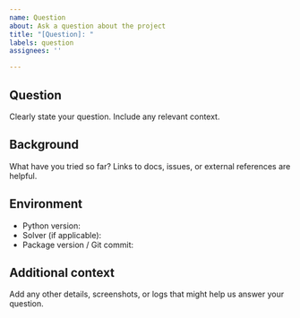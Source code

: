 ```yaml
---
name: Question
about: Ask a question about the project
title: "[Question]: "
labels: question
assignees: ''

---
```


## Question
Clearly state your question. Include any relevant context.

## Background
What have you tried so far? Links to docs, issues, or external references are helpful.

## Environment
- Python version:
- Solver (if applicable):
- Package version / Git commit:

## Additional context
Add any other details, screenshots, or logs that might help us answer your question.
